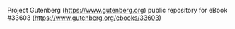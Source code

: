 Project Gutenberg (https://www.gutenberg.org) public repository for eBook #33603 (https://www.gutenberg.org/ebooks/33603)
